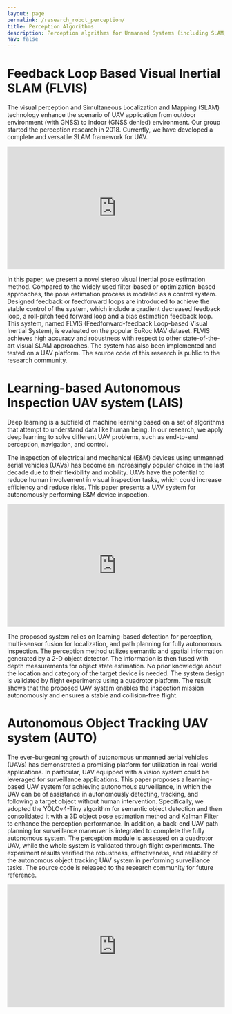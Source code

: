 ```yaml
---
layout: page
permalink: /research_robot_perception/
title: Perception Algorithms
description: Perception algrithms for Unmanned Systems (including SLAM, mapping, object detection, etc.) 
nav: false
---
```


# Feedback Loop Based Visual Inertial SLAM (FLVIS)
The visual perception and Simultaneous Localization and Mapping (SLAM) technology enhance the scenario of UAV application from outdoor environment (with GNSS) to indoor (GNSS denied) environment. Our group started the perception research in 2018. Currently, we have developed a complete and versatile SLAM framework for UAV.

<div style="position: relative; padding-bottom: 56.25%; height: 0; overflow: hidden; max-width: 100%; background: #000;">
  <iframe style="position: absolute; top: 0; left: 0; width: 100%; height: 100%;" src="https://www.youtube.com/embed/ljZWb2x6CRQ?si=_8bUBs1dy9rDkSD8" frameborder="0" allow="accelerometer; autoplay; encrypted-media; gyroscope; picture-in-picture" allowfullscreen></iframe>
</div>
<p></p>

In this paper, we present a novel stereo visual inertial pose estimation method. Compared to the widely used filter-based or optimization-based approaches, the pose estimation process is modeled as a control system. Designed feedback or feedforward loops are introduced to achieve the stable control of the system, which include a gradient decreased feedback loop, a roll-pitch feed forward loop and a bias estimation feedback loop. This system, named FLVIS (Feedforward-feedback Loop-based Visual Inertial System), is evaluated on the popular EuRoc MAV dataset. FLVIS achieves high accuracy and robustness with respect to other state-of-the-art visual SLAM approaches. The system has also been implemented and tested on a UAV platform. The source code of this research is public to the research community.



# Learning-based Autonomous Inspection UAV system (LAIS)
Deep learning is a subfield of machine learning based on a set of algorithms that attempt to understand data like human being. In our research, we apply deep learning to solve different UAV problems, such as end-to-end perception, navigation, and control.

The inspection of electrical and mechanical (E&M) devices using unmanned aerial vehicles (UAVs) has become an increasingly popular choice in the last decade due to their flexibility and mobility. UAVs have the potential to reduce human involvement in visual inspection tasks, which could increase efficiency and reduce risks. This paper presents a UAV system for autonomously performing E&M device inspection. 

<div style="position: relative; padding-bottom: 56.25%; height: 0; overflow: hidden; max-width: 100%; background: #000;">
  <iframe style="position: absolute; top: 0; left: 0; width: 100%; height: 100%;" src="https://www.youtube.com/embed/OKSm8_4rhzU?si=etTxxWa6UQbAWRA8" frameborder="0" allow="accelerometer; autoplay; encrypted-media; gyroscope; picture-in-picture" allowfullscreen></iframe>
</div>
<p></p>

The proposed system relies on learning-based detection for perception, multi-sensor fusion for localization, and path planning for fully autonomous inspection. The perception method utilizes semantic and spatial information generated by a 2-D object detector. The information is then fused with depth measurements for object state estimation. No prior knowledge about the location and category of the target device is needed. The system design is validated by flight experiments using a quadrotor platform. The result shows that the proposed UAV system enables the inspection mission autonomously and ensures a stable and collision-free flight.


# Autonomous Object Tracking UAV system (AUTO)
The ever-burgeoning growth of autonomous unmanned aerial vehicles (UAVs) has demonstrated a promising platform for utilization in real-world applications. In particular, UAV equipped with a vision system could be leveraged for surveillance applications. This paper proposes a learning-based UAV system for achieving autonomous surveillance, in which the UAV can be of assistance in autonomously detecting, tracking, and following a target object without human intervention. Specifically, we adopted the YOLOv4-Tiny algorithm for semantic object detection and then consolidated it with a 3D object pose estimation method and Kalman Filter to enhance the perception performance. In addition, a back-end UAV path planning for surveillance maneuver is integrated to complete the fully autonomous system. The perception module is assessed on a quadrotor UAV, while the whole system is validated through flight experiments. The experiment results verified the robustness, effectiveness, and reliability of the autonomous object tracking UAV system in performing surveillance tasks. The source code is released to the research community for future reference.


<div style="position: relative; padding-bottom: 56.25%; height: 0; overflow: hidden; max-width: 100%; background: #000;">
  <iframe style="position: absolute; top: 0; left: 0; width: 100%; height: 100%;" src="https://www.youtube.com/embed/tY16YnZQoB4?si=9BkKYFYi4bDcM7th" frameborder="0" allow="accelerometer; autoplay; encrypted-media; gyroscope; picture-in-picture" allowfullscreen></iframe>
</div>
